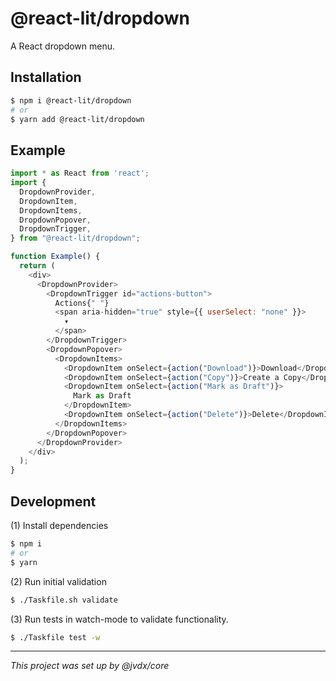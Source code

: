 # @react-lit/dropdown

A React dropdown menu.

## Installation

```bash
$ npm i @react-lit/dropdown
# or
$ yarn add @react-lit/dropdown
```

## Example

```js
import * as React from 'react';
import {
  DropdownProvider,
  DropdownItem,
  DropdownItems,
  DropdownPopover,
  DropdownTrigger,
} from "@react-lit/dropdown";

function Example() {
  return (
    <div>
      <DropdownProvider>
        <DropdownTrigger id="actions-button">
          Actions{" "}
          <span aria-hidden="true" style={{ userSelect: "none" }}>
            ▾
          </span>
        </DropdownTrigger>
        <DropdownPopover>
          <DropdownItems>
            <DropdownItem onSelect={action("Download")}>Download</DropdownItem>
            <DropdownItem onSelect={action("Copy")}>Create a Copy</DropdownItem>
            <DropdownItem onSelect={action("Mark as Draft")}>
              Mark as Draft
            </DropdownItem>
            <DropdownItem onSelect={action("Delete")}>Delete</DropdownItem>
          </DropdownItems>
        </DropdownPopover>
      </DropdownProvider>
    </div>
  );
}
```

## Development

(1) Install dependencies

```bash
$ npm i
# or
$ yarn
```

(2) Run initial validation

```bash
$ ./Taskfile.sh validate
```

(3) Run tests in watch-mode to validate functionality.

```bash
$ ./Taskfile test -w
```

---

_This project was set up by @jvdx/core_
